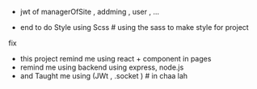 - jwt of managerOfSite , addming , user , ...  



- end to do Style using Scss # using the sass to make style for project

fix

- this project remind me using react + component in pages
- remind me using backend using express, node.js
- and Taught me using (JWt , .socket ) # in chaa lah
